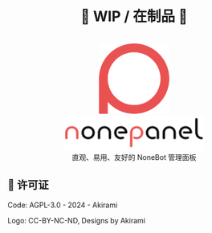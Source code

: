 <h1 align="center">🚧 WIP / 在制品 🚧</h1>

<p align="center">
  <a href="https://github.com/A-kirami/nonepanel">
    <br />
    <img src="./public/nonepanel.svg" alt="NonePanel Logo" width="140">
    <br />
    <picture>
      <source media="(prefers-color-scheme: dark)" srcset="./public/nonepanel-text-dark.svg">
      <source media="(prefers-color-scheme: light)" srcset="./public/nonepanel-text-light.svg">
      <img src="./public/nonepanel-text-light.svg" alt="Logo Text" width="280">
    </picture>
  </a>
  <br />
  直观、易用、友好的 NoneBot 管理面板
</p>

## 📄 许可证

Code: AGPL-3.0 - 2024 - Akirami

Logo: CC-BY-NC-ND, Designs by Akirami

